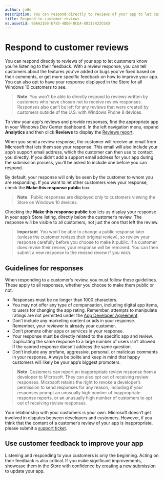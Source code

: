 ```yaml
---
author: jnHs
Description: You can respond directly to reviews of your app to let customers know you’re listening to their feedback.
title: Respond to customer reviews
ms.assetid: 96AA2108-E793-4DD0-8CDA-0D115423C68D
---
```


# Respond to customer reviews


You can respond directly to reviews of your app to let customers know you’re listening to their feedback. With a review response, you can tell customers about the features you’ve added or bugs you’ve fixed based on their comments, or get more specific feedback on how to improve your app. You can also opt to have your response displayed in the Store for all Windows 10 customers to see.

> **Note**  You won't be able to directly respond to reviews written by customers who have chosen not to receive review responses. Responses also can’t be left for any reviews that were created by customers outside of the U.S. with Windows Phone 8 devices.

To view your app's reviews and provide responses, find the appropriate app in your Windows Dev Center dashboard. In the left navigation menu, expand **Analytics** and then click **Reviews** to display the [Reviews report](reviews-report.md).

When you send a review response, the customer will receive an email from Microsoft that lets them see your response. This email will also include your app’s support email address, which the customer can then use to contact you directly. If you didn’t add a support email address for your app during the submission process, you'll be asked to include one before you can respond.

By default, your response will only be seen by the customer to whom you are responding. If you want to let other customers view your response, check the **Make this response public** box.

> **Note**   Public responses are displayed only to customers viewing the Store on Windows 10 devices.

Checking the **Make this response public** box lets us display your response in your app’s Store listing, directly below the customer’s review. The response will be visible to all customers, not just the one that left the review.

> **Important**  You won’t be able to change a public response later (unless the customer revises their original review), so review your response carefully before you choose to make it public. If a customer does revise their review, your response will be removed. You can then submit a new response to the revised review if you wish.

## Guidelines for responses


When responding to a customer's review, you must follow these guidelines. These apply to all responses, whether you choose to make them public or not.

-   Responses must be no longer than 1000 characters.
-   You may not offer any type of compensation, including digital app items, to users for changing the app rating. Remember, attempts to manipulate ratings are not permitted under the [App Developer Agreement](https://msdn.microsoft.com/library/windows/apps/hh694058).
-   Don’t include any marketing content or ads in your response. Remember, your reviewer is already your customer.
-   Don’t promote other apps or services in your response.
-   Your response must be directly related to the specific app and review. Duplicating the same response to a large number of users isn’t allowed if the canned response doesn’t address the same question.
-   Don’t include any profane, aggressive, personal, or malicious comments in your response. Always be polite and keep in mind that happy customers will likely be your app’s biggest promoters.

> **Note**  Customers can report an inappropriate review response from a developer to Microsoft. They can also opt out of receiving review responses.
Microsoft retains the right to revoke a developer’s permission to send responses for any reason, including if your responses prompt an unusually high number of inappropriate response reports, or an unusually high number of customers to opt out of receiving review responses.

Your relationship with your customers is your own. Microsoft doesn’t get involved in disputes between developers and customers. However, if you think that the content of a customer’s review of your app is inappropriate, please submit a [support ticket](http://go.microsoft.com/fwlink/p/?LinkID=401178).

## Use customer feedback to improve your app


Listening and responding to your customers is only the beginning. Acting on their feedback is also critical. If you make significant improvements, showcase them in the Store with confidence by [creating a new submission](app-submissions.md) to update your app.
